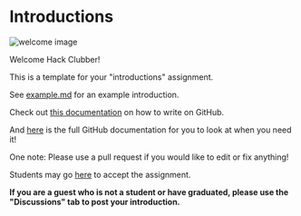 # Introductions
![welcome image](https://emojipedia-us.s3.dualstack.us-west-1.amazonaws.com/thumbs/120/microsoft/209/waving-hand-sign_1f44b.png) 

Welcome Hack Clubber!

This is a template for your "introductions" assignment.

See [example.md](https://github.com/FLHS-Hacks/introductions/blob/main/example.md) for an example introduction.

Check out [this documentation](https://docs.github.com/en/github/writing-on-github) on how to write on GitHub.

And [here](https://docs.github.com/en) is the full GitHub documentation for you to look at when you need it!

One note: Please use a pull request if you would like to edit or fix anything!

Students may go [here](https://classroom.github.com/a/l7v3Hl3r) to accept the assignment. 

**If you are a guest who is not a student or have graduated, please use the "Discussions" tab to post your introduction.**
